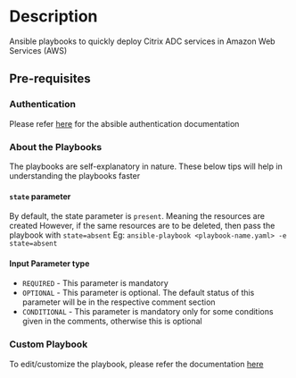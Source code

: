 
# Description

Ansible playbooks to quickly deploy Citrix ADC services in Amazon Web Services (AWS)

## Pre-requisites

### Authentication

Please refer [here](https://docs.ansible.com/ansible/latest/scenario_guides/guide_aws.html#authentication) for the absible authentication documentation

### About the Playbooks

The playbooks are self-explanatory in nature. These below tips will help in understanding the playbooks faster

#### `state` parameter

By default, the state parameter is `present`. Meaning the resources are created
However, if the same resources are to be deleted, then pass the playbook with `state=absent`
Eg: `ansible-playbook <playbook-name.yaml> -e state=absent`

#### Input Parameter type

- `REQUIRED` - This parameter is mandatory
- `OPTIONAL` - This parameter is optional. The default status of this parameter will be in the respective comment section
- `CONDITIONAL` - This parameter is mandatory only for some conditions given in the comments, otherwise this is optional

### Custom Playbook

To edit/customize the playbook, please refer the documentation [here](https://docs.ansible.com/ansible/latest/modules/cloudformation_module.html)
